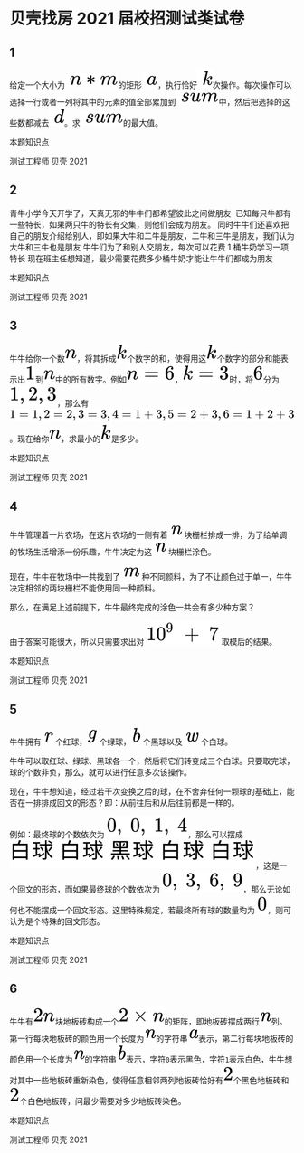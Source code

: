# 贝壳找房 2021 届校招测试类试卷

## 1

给定一个大小为![](img/3e7693c72ef1c8aeb70b5610a7521fe7.svg)的矩形![](img/e4540f6d38a1105809b8d5825720b135.svg)，执行恰好![](img/dd5b6076b96c9afdda94a84ccd409eaf.svg)次操作。每次操作可以选择一行或者一列将其中的元素的值全部累加到![](img/827b7b0496e3805bd7497814dba582ad.svg)中，然后把选择的这些数都减去![](img/11a306282b02660e08bac5d5cdb23b84.svg)。求![](img/827b7b0496e3805bd7497814dba582ad.svg)的最大值。

本题知识点

测试工程师 贝壳 2021

## 2

青牛小学今天开学了，天真无邪的牛牛们都希望彼此之间做朋友 
已知每只牛都有一些特长，如果两只牛的特长有交集，则他们会成为朋友。
同时牛牛们还喜欢把自己的朋友介绍给别人，即如果大牛和二牛是朋友，二牛和三牛是朋友，我们认为大牛和三牛也是朋友
牛牛们为了和别人交朋友，每次可以花费 1 桶牛奶学习一项特长
现在班主任想知道，最少需要花费多少桶牛奶才能让牛牛们都成为朋友

本题知识点

测试工程师 贝壳 2021

## 3

牛牛给你一个数![](img/6348daa4f3c00bf97a2e70e46f6ae92c.svg)，将其拆成![](img/20da08cd5d4fa45e7dc2563a806c76ea.svg)个数字的和，使得用这![](img/20da08cd5d4fa45e7dc2563a806c76ea.svg)个数字的部分和能表示出![](img/875d50e26e5faaf26928cfd9f59471ba.svg)到![](img/6348daa4f3c00bf97a2e70e46f6ae92c.svg)中的所有数字。例如![](img/88d0da420c01a63eb994bdbeb31097e5.svg)，![](img/b916bf7573ffc91e45b8194ffcc06788.svg)时，将![](img/d9123dbf9b6d56aa2d4811e56f34ab73.svg)分为![](img/f6d987d1b78e3c81d2c02416db1463bb.svg)，那么有![](img/bec503bdfb574826462d093a248327e6.svg)。现在给你![](img/6348daa4f3c00bf97a2e70e46f6ae92c.svg)，求最小的![](img/20da08cd5d4fa45e7dc2563a806c76ea.svg)是多少。

本题知识点

测试工程师 贝壳 2021

## 4

牛牛管理着一片农场，在这片农场的一侧有着 ![](img/ff9444dc223cf935fc0b1ad7803a4598.svg) 块栅栏排成一排，为了给单调的牧场生活增添一份乐趣，牛牛决定为这 ![](img/ff9444dc223cf935fc0b1ad7803a4598.svg) 块栅栏涂色。

现在，牛牛在牧场中一共找到了 ![](img/d8206a8ccb330dc3eb991f61746f81b7.svg) 种不同颜料，为了不让颜色过于单一，牛牛决定相邻的两块栅栏不能使用同一种颜料。

那么，在满足上述前提下，牛牛最终完成的涂色一共会有多少种方案？

由于答案可能很大，所以只需要求出对 ![](img/44c98e9601c774e06ded12bf57255848.svg) 取模后的结果。

本题知识点

测试工程师 贝壳 2021

## 5

牛牛拥有 ![](img/c08d9e0e0fcb54603396ec90fe64230d.svg) 个红球，![](img/8cc6b02a872ae594dae2bebde45415ac.svg) 个绿球，![](img/167d8536b0588625b78276ffec80a984.svg) 个黑球以及 ![](img/08695086f8b844969c644d08c0892baf.svg) 个白球。

牛牛可以取红球、绿球、黑球各一个，然后将它们转变成三个白球。只要取完球，球的个数非负，那么，就可以进行任意多次该操作。

现在，牛牛想知道，经过若干次变换之后的球，在不舍弃任何一颗球的基础上，能否在一排排成回文的形态？即：从前往后和从后往前都是一样的。

例如：最终球的个数依次为 ![](img/0c3bed7489568e8815a505b54dbc63c5.svg)，那么可以摆成 ![](img/940e5ce3165d983e906fbe8dccedb057.svg)，这是一个回文的形态，而如果最终球的个数依次为 ![](img/927be451d296b926ef50f117b341f02c.svg)，那么无论如何也不能摆成一个回文形态。这里特殊规定，若最终所有球的数量均为 ![](img/067621ecb611f2bdc5fd82bd8f84d392.svg)，则可认为是个特殊的回文形态。

本题知识点

测试工程师 贝壳 2021

## 6

牛牛有![](img/38577f18d94e706c4dead7c76294e5a4.svg)块地板砖构成一个![](img/1881007da7760e79b3336506511a29d7.svg)的矩阵，即地板砖摆成两行![](img/ff9444dc223cf935fc0b1ad7803a4598.svg)列。第一行每块地板砖的颜色用一个长度为![](img/ff9444dc223cf935fc0b1ad7803a4598.svg)的字符串![](img/d599f23f5edbde57d9ac81591b76ead9.svg)表示，第二行每块地板砖的颜色用一个长度为![](img/ff9444dc223cf935fc0b1ad7803a4598.svg)的字符串![](img/167d8536b0588625b78276ffec80a984.svg)表示，字符`0`表示黑色，字符`1`表示白色，牛牛想对其中一些地板砖重新染色，使得任意相邻两列地板砖恰好有![](img/99fe8d5e1c82f858c703c9dcd9dc04b5.svg)个黑色地板砖和![](img/99fe8d5e1c82f858c703c9dcd9dc04b5.svg)个白色地板砖，问最少需要对多少地板砖染色。

本题知识点

测试工程师 贝壳 2021